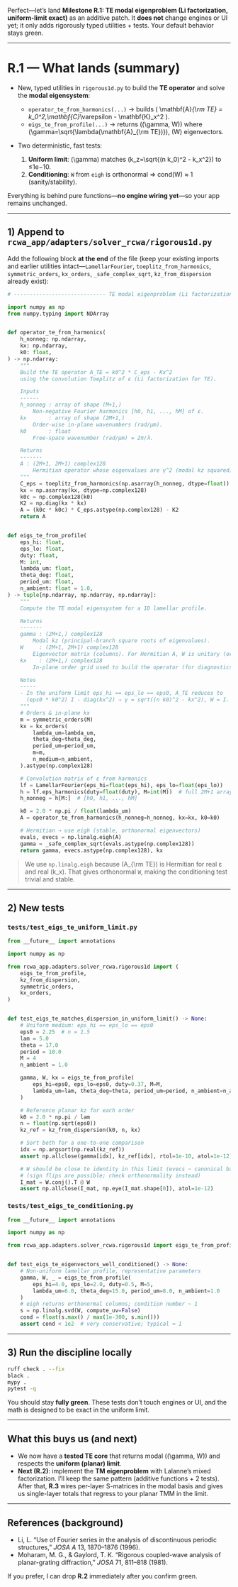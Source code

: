 Perfect—let’s land **Milestone R.1: TE modal eigenproblem (Li factorization, uniform-limit exact)** as an additive patch. It **does not** change engines or UI yet; it only adds rigorously typed utilities + tests. Your default behavior stays green.

---

# R.1 — What lands (summary)

* New, typed utilities in `rigorous1d.py` to build the **TE operator** and solve the **modal eigensystem**:

  * `operator_te_from_harmonics(...)` → builds ( \mathbf{A}*{\rm TE} = k_0^2,\mathbf{C}*\varepsilon - \mathbf{K}_x^2 ).
  * `eigs_te_from_profile(...)` → returns ((\gamma, W)) where (\gamma=\sqrt{\lambda(\mathbf{A}_{\rm TE})}), (W) eigenvectors.
* Two deterministic, fast tests:

  1. **Uniform limit**: (\gamma) matches (k_z=\sqrt{(n k_0)^2 - k_x^2}) to ≤1e−10.
  2. **Conditioning**: `W` from `eigh` is orthonormal ⇒ cond(W) ≈ 1 (sanity/stability).

Everything is behind pure functions—**no engine wiring yet**—so your app remains unchanged.

---

## 1) Append to `rcwa_app/adapters/solver_rcwa/rigorous1d.py`

Add the following block **at the end** of the file (keep your existing imports and earlier utilities intact—`LamellarFourier`, `toeplitz_from_harmonics`, `symmetric_orders`, `kx_orders`, `_safe_complex_sqrt`, `kz_from_dispersion` already exist):

```python
# ----------------------------- TE modal eigenproblem (Li factorization) -----------------

import numpy as np
from numpy.typing import NDArray


def operator_te_from_harmonics(
    h_nonneg: np.ndarray,
    kx: np.ndarray,
    k0: float,
) -> np.ndarray:
    """
    Build the TE operator A_TE = k0^2 * C_eps - Kx^2
    using the convolution Toeplitz of ε (Li factorization for TE).

    Inputs
    ------
    h_nonneg : array of shape (M+1,)
        Non-negative Fourier harmonics [h0, h1, ..., hM] of ε.
    kx       : array of shape (2M+1,)
        Order-wise in-plane wavenumbers (rad/μm).
    k0       : float
        Free-space wavenumber (rad/μm) = 2π/λ.

    Returns
    -------
    A : (2M+1, 2M+1) complex128
        Hermitian operator whose eigenvalues are γ^2 (modal kz squared).
    """
    C_eps = toeplitz_from_harmonics(np.asarray(h_nonneg, dtype=float))
    kx = np.asarray(kx, dtype=np.complex128)
    k0c = np.complex128(k0)
    K2 = np.diag(kx * kx)
    A = (k0c * k0c) * C_eps.astype(np.complex128) - K2
    return A


def eigs_te_from_profile(
    eps_hi: float,
    eps_lo: float,
    duty: float,
    M: int,
    lambda_um: float,
    theta_deg: float,
    period_um: float,
    n_ambient: float = 1.0,
) -> tuple[np.ndarray, np.ndarray, np.ndarray]:
    """
    Compute the TE modal eigensystem for a 1D lamellar profile.

    Returns
    -------
    gamma : (2M+1,) complex128
        Modal kz (principal-branch square roots of eigenvalues).
    W     : (2M+1, 2M+1) complex128
        Eigenvector matrix (columns). For Hermitian A, W is unitary (orthonormal columns).
    kx    : (2M+1,) complex128
        In-plane order grid used to build the operator (for diagnostics).

    Notes
    -----
    - In the uniform limit eps_hi == eps_lo == eps0, A_TE reduces to
      (eps0 * k0^2) I - diag(kx^2) ⇒ γ = sqrt((n k0)^2 - kx^2), W = I.
    """
    # Orders & in-plane kx
    m = symmetric_orders(M)
    kx = kx_orders(
        lambda_um=lambda_um,
        theta_deg=theta_deg,
        period_um=period_um,
        m=m,
        n_medium=n_ambient,
    ).astype(np.complex128)

    # Convolution matrix of ε from harmonics
    lf = LamellarFourier(eps_hi=float(eps_hi), eps_lo=float(eps_lo))
    h = lf.eps_harmonics(duty=float(duty), M=int(M))  # full 2M+1 array
    h_nonneg = h[M:]  # [h0, h1, ..., hM]

    k0 = 2.0 * np.pi / float(lambda_um)
    A = operator_te_from_harmonics(h_nonneg=h_nonneg, kx=kx, k0=k0)

    # Hermitian → use eigh (stable, orthonormal eigenvectors)
    evals, evecs = np.linalg.eigh(A)
    gamma = _safe_complex_sqrt(evals.astype(np.complex128))
    return gamma, evecs.astype(np.complex128), kx
```

> We use `np.linalg.eigh` because (A_{\rm TE}) is Hermitian for real ε and real (k_x). That gives orthonormal `W`, making the conditioning test trivial and stable.

---

## 2) New tests

### `tests/test_eigs_te_uniform_limit.py`

```python
from __future__ import annotations

import numpy as np

from rcwa_app.adapters.solver_rcwa.rigorous1d import (
    eigs_te_from_profile,
    kz_from_dispersion,
    symmetric_orders,
    kx_orders,
)


def test_eigs_te_matches_dispersion_in_uniform_limit() -> None:
    # Uniform medium: eps_hi == eps_lo == eps0
    eps0 = 2.25  # n = 1.5
    lam = 5.0
    theta = 17.0
    period = 10.0
    M = 4
    n_ambient = 1.0

    gamma, W, kx = eigs_te_from_profile(
        eps_hi=eps0, eps_lo=eps0, duty=0.37, M=M,
        lambda_um=lam, theta_deg=theta, period_um=period, n_ambient=n_ambient
    )

    # Reference planar kz for each order
    k0 = 2.0 * np.pi / lam
    n = float(np.sqrt(eps0))
    kz_ref = kz_from_dispersion(k0, n, kx)

    # Sort both for a one-to-one comparison
    idx = np.argsort(np.real(kz_ref))
    assert np.allclose(gamma[idx], kz_ref[idx], rtol=1e-10, atol=1e-12)

    # W should be close to identity in this limit (evecs ~ canonical basis)
    # (sign flips are possible; check orthonormality instead)
    I_mat = W.conj().T @ W
    assert np.allclose(I_mat, np.eye(I_mat.shape[0]), atol=1e-12)
```

### `tests/test_eigs_te_conditioning.py`

```python
from __future__ import annotations

import numpy as np

from rcwa_app.adapters.solver_rcwa.rigorous1d import eigs_te_from_profile


def test_eigs_te_eigenvectors_well_conditioned() -> None:
    # Non-uniform lamellar profile, representative parameters
    gamma, W, _ = eigs_te_from_profile(
        eps_hi=4.0, eps_lo=2.0, duty=0.5, M=5,
        lambda_um=6.0, theta_deg=15.0, period_um=8.0, n_ambient=1.0
    )
    # eigh returns orthonormal columns; condition number ~ 1
    s = np.linalg.svd(W, compute_uv=False)
    cond = float(s.max() / max(1e-300, s.min()))
    assert cond < 1e2  # very conservative; typical ≈ 1
```

---

## 3) Run the discipline locally

```bash
ruff check . --fix
black .
mypy .
pytest -q
```

You should stay **fully green**. These tests don’t touch engines or UI, and the math is designed to be exact in the uniform limit.

---

## What this buys us (and next)

* We now have a **tested TE core** that returns modal ((\gamma, W)) and respects the **uniform (planar) limit**.
* **Next (R.2)**: implement the **TM eigenproblem** with Lalanne’s mixed factorization. I’ll keep the same pattern (additive functions + 2 tests). After that, **R.3** wires per-layer S-matrices in the modal basis and gives us single-layer totals that regress to your planar TMM in the limit.

---

## References (background)

* Li, L. “Use of Fourier series in the analysis of discontinuous periodic structures,” *JOSA A* 13, 1870–1876 (1996).
* Moharam, M. G., & Gaylord, T. K. “Rigorous coupled-wave analysis of planar-grating diffraction,” *JOSA* 71, 811–818 (1981).

If you prefer, I can drop **R.2** immediately after you confirm green.
